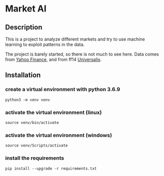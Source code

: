 # Market AI

## Description
This is a project to analyze different markets and try to use machine learning to exploit patterns in the data.

The project is barely started, so there is not much to see here. Data comes from [Yahoo Finance](https://finance.yahoo.com/), and from ff14 [Universalis](https://universalis.app/).

## Installation

### create a virtual environment with python 3.6.9
```
python3 -m venv venv
```

### activate the virtual environment (linux)
```
source venv/bin/activate
```

### activate the virtual environment (windows)
```
source venv/Scripts/activate
```

### install the requirements
```
pip install --upgrade -r requirements.txt
```